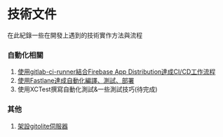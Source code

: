 技術文件
====

在此紀錄一些在開發上遇到的技術實作方法與流程

### 自動化相關
1. [使用gitlab-ci-runner結合Firebase App Distribution達成CI/CD工作流程](GitLab_Ci_&_Firebase)
2. [使用Fastlane達成自動化編譯、測試、部署](Fastlane)
3. 使用XCTest撰寫自動化測試&一些測試技巧(待完成)
 
### 其他
1. [架設gitolite伺服器](Gitolite_Server)
